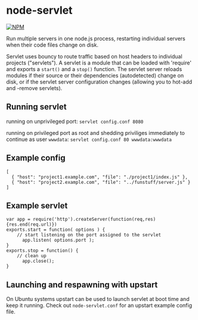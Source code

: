 node-servlet
============

[![NPM](https://nodei.co/npm/servlet.png#1)](https://nodei.co/npm/servlet/)

Run multiple servers in one node.js process, restarting individual servers when their code files change on disk.

Servlet uses bouncy to route traffic based on host headers to individual projects ("servlets"). A servlet is a 
module that can be loaded with 'require' and exports a `start()` and a `stop()` function. The servlet server 
reloads modules if their source or their dependencies (autodetected) change on disk, or if the servlet server 
configuration changes (allowing you to hot-add and -remove servlets).

## Running servlet

running on unprivileged port:
```servlet config.conf 8080```

running on privileged port as root and shedding priviliges immediately to continue as user ```wwwdata```:
```servlet config.conf 80 wwwdata:wwwdata```  

## Example config

```
[
  { "host": "project1.example.com", "file": "./project1/index.js" },
  { "host": "project2.example.com", "file": "../funstuff/server.js" }
]
```

## Example servlet

```
var app = require('http').createServer(function(req,res){res.end(req.url)})
exports.start = function( options ) {
    // start listening on the port assigned to the servlet
      app.listen( options.port );
}
exports.stop = function() {
    // clean up
      app.close();
}
```

## Launching and respawning with upstart

On Ubuntu systems upstart can be used to launch servlet at boot time and keep it running. Check out ```node-servlet.conf``` for an upstart example config file.

